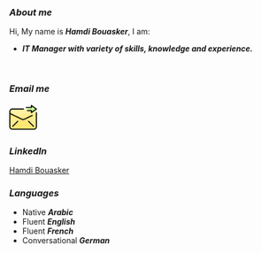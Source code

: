 ### _About me_


Hi, My name is **_Hamdi Bouasker_**, I am:

-  **_IT Manager with variety of skills, knowledge and experience._**
<br/>

### _Email me_
[<img src="https://github.com/IT-Support-L2/icons/blob/main/mail.png" width="50"/>](mailto:hamdi.bouaskare@protonmail.com)

### _LinkedIn_

<div class="badge-base LI-profile-badge" data-locale="en_US" data-size="medium" data-theme="light" data-type="VERTICAL" data-vanity="hamdi-bouasker" data-version="v1"><a class="badge-base__link LI-simple-link" href="https://tn.linkedin.com/in/hamdi-bouasker?trk=profile-badge">Hamdi Bouasker</a></div>

### _Languages_ 
- Native **_Arabic_**
- Fluent **_English_**
- Fluent **_French_**
- Conversational **_German_**

<!---
IT-Support-L2/IT-Support-L2 is a ✨ special ✨ repository because its `README.md` (this file) appears on your GitHub profile.
You can click the Preview link to take a look at your changes.
--->

